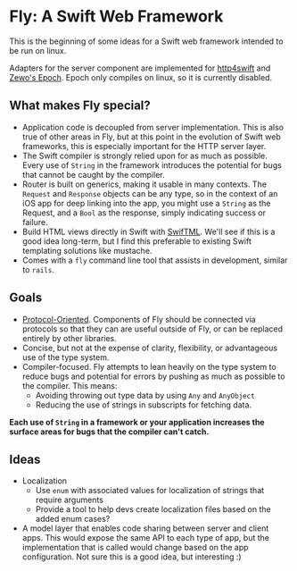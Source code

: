 # Fly: A Swift Web Framework

This is the beginning of some ideas for a Swift web framework intended to be run on linux.

Adapters for the server component are implemented for [http4swift](https://github.com/takebayashi/http4swift) and [Zewo's
Epoch](https://github.com/Zewo/Epoch). Epoch only compiles on linux, so it is currently disabled.

## What makes Fly special?

- Application code is decoupled from server implementation.
  This is also true of other areas in Fly, but at this point in the evolution of
  Swift web frameworks, this is especially important for the HTTP server layer.
- The Swift compiler is strongly relied upon for as much as possible. Every use of `String` in the framework
  introduces the potential for bugs that cannot be caught by the compiler.
- Router is built on generics, making it usable in many contexts. The `Request` and `Response` objects
  can be any type, so in the context of an iOS app for deep linking into the app,
  you might use a `String` as the Request, and a `Bool` as the response, simply indicating success or failure.
- Build HTML views directly in Swift with [SwifTML](https://github.com/zef/SwifTML). We'll see if this is a good idea long-term, but I find this preferable to
  existing Swift templating solutions like mustache.
- Comes with a `fly` command line tool that assists in development, similar to `rails`.


## Goals

- [Protocol-Oriented](https://developer.apple.com/videos/play/wwdc2015-408/). Components of Fly
  should be connected via protocols so that they can are useful outside of Fly, or can be replaced
  entirely by other libraries.
- Concise, but not at the expense of clarity, flexibility, or advantageous use of the type system.
- Compiler-focused. Fly attempts to lean heavily on the type system to reduce bugs and potential for
  errors by pushing as much as possible to the compiler. This means:
    - Avoiding throwing out type data by using `Any` and `AnyObject`
    - Reducing the use of strings in subscripts for fetching data.

**Each use of `String` in a framework or your application increases the surface areas for bugs
that the compiler can't catch.**

## Ideas

- Localization
  - Use `enum` with associated values for localization of strings that require arguments
  - Provide a tool to help devs create localization files based on the added enum cases?
- A model layer that enables code sharing between server and client apps. This would expose the same
  API to each type of app, but the implementation that is called would change based on the app
  configuration. Not sure this is a good idea, but interesting :)


